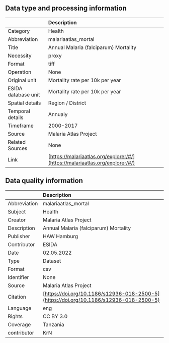 ## Data type and processing information 

|                     | Description                                                                  |
|:--------------------|:-----------------------------------------------------------------------------|
| Category            | Health                                                                       |
| Abbreviation        | malariaatlas_mortal                                                          |
| Title               | Annual Malaria (falciparum) Mortality                                        |
| Necessity           | proxy                                                                        |
| Format              | tiff                                                                         |
| Operation           | None                                                                         |
| Original unit       | Mortality rate per 10k per year                                              |
| ESIDA database unit | Mortality rate per 10k per year                                              |
| Spatial details     | Region / District                                                            |
| Temporal details    | Annualy                                                                      |
| Timeframe           | 2000-2017                                                                    |
| Source              | Malaria Atlas Project                                                        |
| Related Sources     | None                                                                         |
| Link                | [https://malariaatlas.org/explorer/#/](https://malariaatlas.org/explorer/#/) |

## Data quality information 

|              | Description                                                                            |
|:-------------|:---------------------------------------------------------------------------------------|
| Abbreviation | malariaatlas_mortal                                                                    |
| Subject      | Health                                                                                 |
| Creator      | Malaria Atlas Project                                                                  |
| Description  | Annual Malaria (falciparum) Mortality                                                  |
| Publisher    | HAW Hamburg                                                                            |
| Contributor  | ESIDA                                                                                  |
| Date         | 02.05.2022                                                                             |
| Type         | Dataset                                                                                |
| Format       | csv                                                                                    |
| Identifier   | None                                                                                   |
| Source       | Malaria Atlas Project                                                                  |
| Citation     | [https://doi.org/10.1186/s12936-018-2500-5](https://doi.org/10.1186/s12936-018-2500-5) |
| Language     | eng                                                                                    |
| Rights       | CC BY 3.0                                                                              |
| Coverage     | Tanzania                                                                               |
| contributor  | KrN                                                                                    |